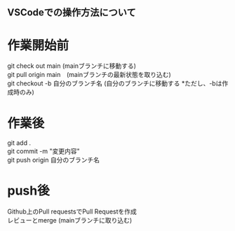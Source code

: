 ## VSCodeでの操作方法について  <!--#を1〜6個置くとサイズが大から小の見出し-->
# 作業開始前  
git check out main (mainブランチに移動する)  
git pull origin main　(mainブランチの最新状態を取り込む)  
git checkout -b 自分のブランチ名 (自分のブランチに移動する *ただし、-bは作成時のみ)  
# 作業後  
git add .  
git commit -m "変更内容"  
git push origin 自分のブランチ名  
# push後
Github上のPull requestsでPull Requestを作成  
レビューとmerge (mainブランチに取り込む)  
<!--半角スペース2つで改行-->
